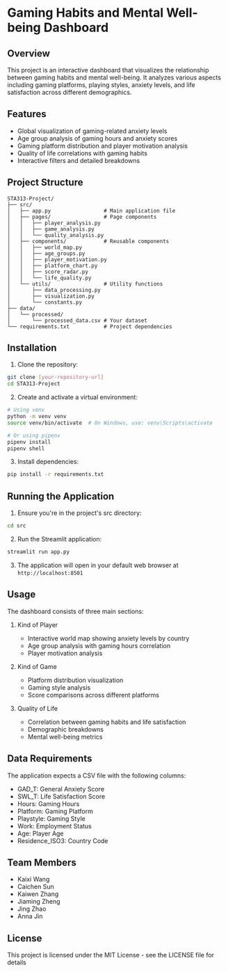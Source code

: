 # Gaming Habits and Mental Well-being Dashboard

## Overview
This project is an interactive dashboard that visualizes the relationship between gaming habits and mental well-being. It analyzes various aspects including gaming platforms, playing styles, anxiety levels, and life satisfaction across different demographics.

## Features
- Global visualization of gaming-related anxiety levels
- Age group analysis of gaming hours and anxiety scores
- Gaming platform distribution and player motivation analysis
- Quality of life correlations with gaming habits
- Interactive filters and detailed breakdowns

## Project Structure
```
STA313-Project/
├── src/
│   ├── app.py                 # Main application file
│   ├── pages/                 # Page components
│   │   ├── player_analysis.py
│   │   ├── game_analysis.py
│   │   └── quality_analysis.py
│   ├── components/            # Reusable components
│   │   ├── world_map.py
│   │   ├── age_groups.py
│   │   ├── player_motivation.py
│   │   ├── platform_chart.py
│   │   ├── score_radar.py
│   │   └── life_quality.py
│   └── utils/                 # Utility functions
│       ├── data_processing.py
│       ├── visualization.py
│       └── constants.py
├── data/
│   └── processed/
│       └── processed_data.csv # Your dataset
└── requirements.txt           # Project dependencies
```

## Installation

1. Clone the repository:
```bash
git clone [your-repository-url]
cd STA313-Project
```

2. Create and activate a virtual environment:
```bash
# Using venv
python -m venv venv
source venv/bin/activate  # On Windows, use: venv\Scripts\activate

# Or using pipenv
pipenv install
pipenv shell
```

3. Install dependencies:
```bash
pip install -r requirements.txt
```

## Running the Application

1. Ensure you're in the project's src directory:
```bash
cd src
```

2. Run the Streamlit application:
```bash
streamlit run app.py
```

3. The application will open in your default web browser at `http://localhost:8501`


## Usage
The dashboard consists of three main sections:

1. Kind of Player
   - Interactive world map showing anxiety levels by country
   - Age group analysis with gaming hours correlation
   - Player motivation analysis

2. Kind of Game
   - Platform distribution visualization
   - Gaming style analysis
   - Score comparisons across different platforms

3. Quality of Life
   - Correlation between gaming habits and life satisfaction
   - Demographic breakdowns
   - Mental well-being metrics

## Data Requirements
The application expects a CSV file with the following columns:
- GAD_T: General Anxiety Score
- SWL_T: Life Satisfaction Score
- Hours: Gaming Hours
- Platform: Gaming Platform
- Playstyle: Gaming Style
- Work: Employment Status
- Age: Player Age
- Residence_ISO3: Country Code

## Team Members
- Kaixi Wang
- Caichen Sun
- Kaiwen Zhang
- Jiaming Zheng
- Jing Zhao
- Anna Jin

## License
This project is licensed under the MIT License - see the LICENSE file for details

